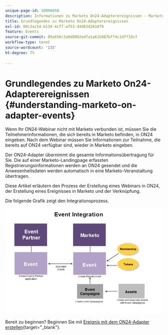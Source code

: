 ```yaml
---
unique-page-id: 10096658
description: Informationen zu Marketo On24-Adapterereignissen - Marketo-Dokumente - Produktdokumentation
title: Grundlegendes zu Marketo On24-Adapterereignissen
exl-id: 00c3ac54-b139-4cff-af53-d4d83d2610f9
feature: Events
source-git-commit: 09a656c3a0d0002edfa1a61b987bff4c1dff33cf
workflow-type: tm+mt
source-wordcount: '133'
ht-degree: 7%

---
```


# Grundlegendes zu Marketo On24-Adapterereignissen {#understanding-marketo-on-adapter-events}

Wenn Ihr ON24-Webinar nicht mit Marketo verbunden ist, müssen Sie die Teilnehmerinformationen, die sich bereits in Marketo befinden, in ON24 eingeben. Nach dem Webinar müssen Sie Informationen zur Teilnahme, die bereits auf ON24 verfügbar sind, wieder in Marketo eingeben.

Der ON24-Adapter übernimmt die gesamte Informationsübertragung für Sie. Die auf einer Marketo-Landingpage erfassten Registrierungsinformationen werden an ON24 gesendet und die Anwesenheitsdaten werden automatisch in eine Marketo-Veranstaltung übertragen.

Diese Artikel erläutern den Prozess der Erstellung eines Webinars in ON24, der Erstellung eines Ereignisses in Marketo und der Verknüpfung.

Die folgende Grafik zeigt den Integrationsprozess.

![](assets/image2015-12-16-11-3a26-3a29.png)

Bereit zu beginnen? Beginnen Sie mit [Ereignis mit dem ON24-Adapter erstellen](/help/marketo/product-docs/demand-generation/events/create-an-event/create-an-event-with-the-marketo-on24-adapter.md){target="_blank"}.
